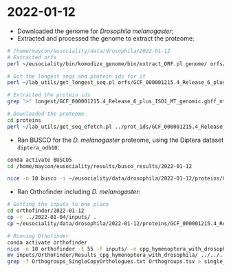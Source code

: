 # 2022-01-12

- Downloaded the genome for *Drosophila melanogaster*;
- Extracted and processed the genome to extract the proteome:
```bash
# /home/maycon/eusociality/data/drosophila/2022-01-12
# Extracted orfs
perl ~/eusociality/bin/komodize_genome/bin/extract_ORF.pl genome/ orfs/

# Got the longest seqs and protein ids for it
perl ~/lab_utils/get_longest_seq.pl orfs/GCF_000001215.4_Release_6_plus_ISO1_MT_genomic.gbff_nt.fasta > longest/GCF_000001215.4_Release_6_plus_ISO1_MT_genomic.gbff_nt.fasta.longest

# Extracted the protein ids
grep ">" longest/GCF_000001215.4_Release_6_plus_ISO1_MT_genomic.gbff_nt.fasta.longest | awk -F"protein_id:" '{print $2}' | awk -F"|" '{print $1}' > prot_ids/GCF_000001215.4_Release_6_plus_ISO1_MT_genomic.gbff_nt.fasta.longest.ids

# Downloaded the proteome
cd proteins
perl ~/lab_utils/get_seq_efetch.pl ../prot_ids/GCF_000001215.4_Release_6_plus_ISO1_MT_genomic.gbff_nt.fasta.longest.ids
```
- Ran BUSCO for the *D. melanogaster* proteome, using the Diptera dataset `diptera_odb10`:
```bash
conda activate BUSCO5
cd /home/maycon/eusociality/results/busco_results/2022-01-12

nice -n 10 busco -i ~/eusociality/data/drosophila/2022-01-12/proteins/GCF_000001215.4_Release_6_plus_ISO1_MT_genomic.gbff_nt.fasta.longest.ids.aa.fa -o endopterygota_52hymenoptera_1coleoptera_busco -m prot -l diptera_odb10 -c 50
```
- Ran Orthofinder including *D. melanogaster*:
```bash
# Getting the inputs to one place
cd orthofinder/2022-01-12
cp -r ../2022-01-04/inputs/ .
cp ~/eusociality/data/drosophila/2022-01-12/proteins/GCF_000001215.4_Release_6_plus_ISO1_MT_genomic.gbff_nt.fasta.longest.ids.aa.fa inputs/

# Running Othofinder
conda activate orthofinder
nice -n 10 orthofinder -t 55 -f inputs/ -n cpg_hymenoptera_with_drosophila
mv inputs/OrthoFinder/Results_cpg_hymenoptera_with_drosophila/ ../../../results/orthofinder_results/2022-01-12/
grep -f Orthogroups_SingleCopyOrthologues.txt Orthogroups.tsv > single_copy_orthogroups_to_ids.tsv
```